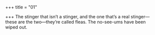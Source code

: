 +++
title = "01"

+++
The stinger that isn’t a stinger, and the one that’s a real stinger—  
these are the two—they’re called fleas. The no-see-ums have been  
wiped out.  